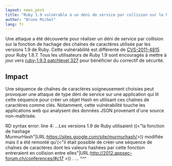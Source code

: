 ```yaml
---
layout: news_post
title: "Ruby 1.9 vulnérable à un déni de service par collision sur le hachage  (CVE-2012-5371)"
author: "Bruno Michel"
lang: fr
---
```


Une attaque a été découverte pour réaliser un déni de service par
collision sur la fonction de hachage des chaînes de caractères utilisée
par les versions 1.9 de Ruby. Cette vulnérabilité est différente de
[CVS-2011-4815][1] pour Ruby 1.8.7. Tous les utilisateurs de Ruby 1.9
sont encouragés à mettre à jour vers [ruby-1.9.3 patchlevel 327][2] pour
bénéficier du correctif de sécurité.

## Impact

Une séquence de chaînes de caractères soigneusement choisies peut
provoquer une attaque de type déni de service sur une application qui
lit cette séquence pour créer un objet Hash en utilisant ces chaînes de
caractères comme clés. Notamment, cette vulnérabilité touche les
applications web qui analysent des données JSON provenant d\'une source
non-maîtrisée.

 RD syntax error: line 4: ...Les versions 1.9 de Ruby utilisaient ((&lt;\"la fonction de hashage MurmurHash\"\|URL:https://sites.google.com/site/murmurhash/&gt;)) modifiée mais il a été remonté qu\'(&lt;\"il était possible de créer une séquence de chaînes de caractères dont les valeurs hashées par cette fonction entreraient en collision entre elles\"\|URL:http://2012.appsec-forum.ch/conferences/#c17 &gt;)) . ... ^^^ 

[1]: /en/news/2011/12/28/denial-of-service-attack-was-found-for-rubys-hash-algorithm-cve-2011-4815/ 
[2]: /en/news/2012/11/09/ruby-1-9-3-p327-is-released/ 
